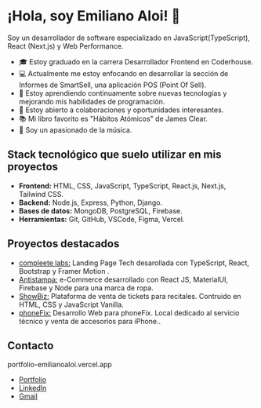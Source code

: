 # ¡Hola, soy Emiliano Aloi! 👋

Soy un desarrollador de software especializado en JavaScript(TypeScript), React (Next.js) y Web Performance.


- 🎓 Estoy graduado en la carrera Desarrollador Frontend en Coderhouse.
- 💻 Actualmente me estoy enfocando en desarrollar la sección de Informes de SmartSell, una aplicación POS (Point Of Sell).
- 🌱 Estoy aprendiendo continuamente sobre nuevas tecnologías y mejorando mis habilidades de programación.
- 🤝 Estoy abierto a colaboraciones y oportunidades interesantes.
- 📚 Mi libro favorito es "Hábitos Atómicos" de James Clear.
- 🎵 Soy un apasionado de la música.

## Stack tecnológico que suelo utilizar en mis proyectos

- **Frontend:** HTML, CSS, JavaScript, TypeScript, React.js, Next.js, Tailwind CSS.
- **Backend:**  Node.js, Express, Python, Django.
- **Bases de datos:** MongoDB, PostgreSQL, Firebase.
- **Herramientas:** Git, GitHub, VSCode, Figma, Vercel.

## Proyectos destacados

- [compleete labs:](https://landing-page-ea.vercel.app) Landing Page Tech desarollada con TypeScript, React, Bootstrap y Framer Motion .
- [Antistampa:](https://antistampa.netlify.app) e-Commerce desarrollado con React JS, MaterialUI, Firebase y Node para una marca de ropa.
- [ShowBiz:](https://emilianoaloi.github.io/ShowBiz/index.html) Plataforma de venta de tickets para recitales.
Contruido en HTML, CSS y JavaScript Vanilla. 
- [phoneFix:](https://phonefix.netlify.app) Desarrollo Web para phoneFix. Local dedicado al servicio técnico y venta de accesorios para iPhone..

## Contacto

portfolio-emilianoaloi.vercel.app
- [Portfolio](https://portfolio-emilianoaloi.vercel.app/)
- [LinkedIn](https://www.linkedin.com/in/emilianoaloi/)
- [Gmail](mailto:emilianoaloi.dev@gmail.com)


